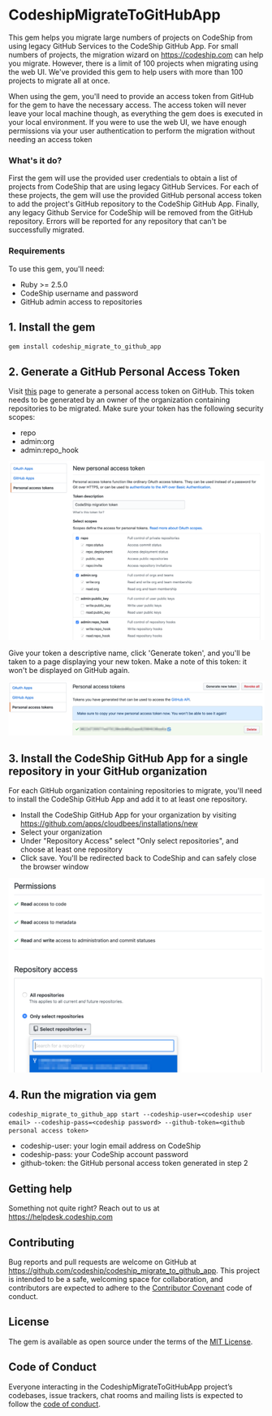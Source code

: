 # CodeshipMigrateToGitHubApp

This gem helps you migrate large numbers of projects on CodeShip from using legacy GitHub Services to the CodeShip GitHub App. For small numbers of projects, the migration wizard on https://codeship.com can help you migrate. However, there is a limit of 100 projects when migrating using the web UI. We've provided this gem to help users with more than 100 projects to migrate all at once.

When using the gem, you'll need to provide an access token from GitHub for the gem to have the necessary access. The access token will never leave your local machine though, as everything the gem does is executed in your local environment. If you were to use the web UI, we have enough permissions via your user authentication to perform the migration without needing an access token

### What's it do?

First the gem will use the provided user credentials to obtain a list of projects from CodeShip that are using legacy GitHub Services. For each of these projects, the gem will use the provided GitHub personal access token to add the project's GitHub repository to the CodeShip GitHub App. Finally, any legacy Github Service for CodeShip will be removed from the GitHub repository.  Errors will be reported for any repository that can't be successfully migrated.

### Requirements

To use this gem, you'll need:

- Ruby >= 2.5.0
- CodeShip username and password
- GitHub admin access to repositories

## 1. Install the gem

    gem install codeship_migrate_to_github_app

## 2. Generate a GitHub Personal Access Token

Visit [this](https://github.com/settings/tokens) page to generate a personal access token on GitHub. This token needs to be generated by an owner of the organization containing repositories to be migrated. Make sure your token has the following security scopes:

- repo
- admin:org
- admin:repo_hook

![GitHub new personal access token](assets/new_personal_access_token.png)

Give your token a descriptive name, click 'Generate token', and you'll be taken to a page displaying your new token. Make a note of this token: it won't be displayed on GitHub again.

![Personal access tokens](assets/personal_access_tokens.png)

## 3. Install the CodeShip GitHub App for a single repository in your GitHub organization

For each GitHub organization containing repositories to migrate, you'll need to install the CodeShip GitHub App and add it to at least one repository.

- Install the CodeShip GitHub App for your organization by visiting  <https://github.com/apps/cloudbees/installations/new>
- Select your organization
- Under "Repository Access" select "Only select repositories", and choose at least one repository
- Click save. You'll be redirected back to CodeShip and can safely close the browser window

![Repository access](assets/repo_access.png)

## 4. Run the migration via gem

    codeship_migrate_to_github_app start --codeship-user=<codeship user email> --codeship-pass=<codeship password> --github-token=<github personal access token>

- codeship-user: your login email address on CodeShip
- codeship-pass: your CodeShip account password
- github-token: the GitHub personal access token generated in step 2

## Getting help

Something not quite right? Reach out to us at <https://helpdesk.codeship.com>

## Contributing

Bug reports and pull requests are welcome on GitHub at https://github.com/codeship/codeship_migrate_to_github_app. This project is intended to be a safe, welcoming space for collaboration, and contributors are expected to adhere to the [Contributor Covenant](http://contributor-covenant.org) code of conduct.

## License

The gem is available as open source under the terms of the [MIT License](https://opensource.org/licenses/MIT).

## Code of Conduct

Everyone interacting in the CodeshipMigrateToGitHubApp project’s codebases, issue trackers, chat rooms and mailing lists is expected to follow the [code of conduct](https://github.com/codeship/codeship_migrate_to_github_app/blob/master/CODE_OF_CONDUCT.md).
